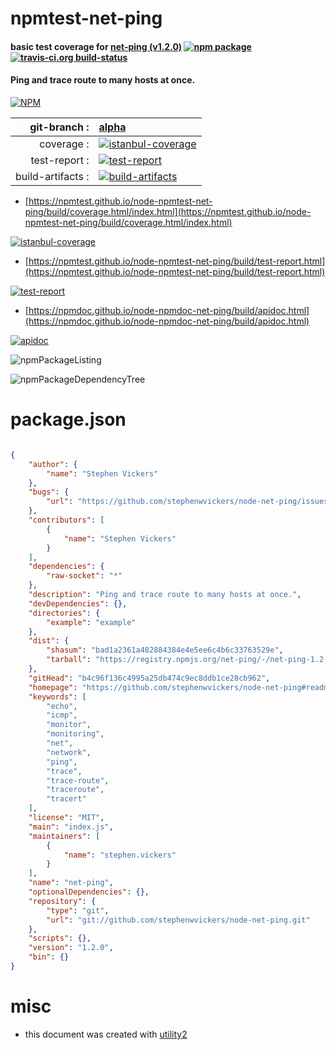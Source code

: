 # npmtest-net-ping

#### basic test coverage for  [net-ping (v1.2.0)](https://github.com/stephenwvickers/node-net-ping#readme)  [![npm package](https://img.shields.io/npm/v/npmtest-net-ping.svg?style=flat-square)](https://www.npmjs.org/package/npmtest-net-ping) [![travis-ci.org build-status](https://api.travis-ci.org/npmtest/node-npmtest-net-ping.svg)](https://travis-ci.org/npmtest/node-npmtest-net-ping)

#### Ping and trace route to many hosts at once.

[![NPM](https://nodei.co/npm/net-ping.png?downloads=true&downloadRank=true&stars=true)](https://www.npmjs.com/package/net-ping)

| git-branch : | [alpha](https://github.com/npmtest/node-npmtest-net-ping/tree/alpha)|
|--:|:--|
| coverage : | [![istanbul-coverage](https://npmtest.github.io/node-npmtest-net-ping/build/coverage.badge.svg)](https://npmtest.github.io/node-npmtest-net-ping/build/coverage.html/index.html)|
| test-report : | [![test-report](https://npmtest.github.io/node-npmtest-net-ping/build/test-report.badge.svg)](https://npmtest.github.io/node-npmtest-net-ping/build/test-report.html)|
| build-artifacts : | [![build-artifacts](https://npmtest.github.io/node-npmtest-net-ping/glyphicons_144_folder_open.png)](https://github.com/npmtest/node-npmtest-net-ping/tree/gh-pages/build)|

- [https://npmtest.github.io/node-npmtest-net-ping/build/coverage.html/index.html](https://npmtest.github.io/node-npmtest-net-ping/build/coverage.html/index.html)

[![istanbul-coverage](https://npmtest.github.io/node-npmtest-net-ping/build/screenCapture.buildCi.browser.%252Ftmp%252Fbuild%252Fcoverage.lib.html.png)](https://npmtest.github.io/node-npmtest-net-ping/build/coverage.html/index.html)

- [https://npmtest.github.io/node-npmtest-net-ping/build/test-report.html](https://npmtest.github.io/node-npmtest-net-ping/build/test-report.html)

[![test-report](https://npmtest.github.io/node-npmtest-net-ping/build/screenCapture.buildCi.browser.%252Ftmp%252Fbuild%252Ftest-report.html.png)](https://npmtest.github.io/node-npmtest-net-ping/build/test-report.html)

- [https://npmdoc.github.io/node-npmdoc-net-ping/build/apidoc.html](https://npmdoc.github.io/node-npmdoc-net-ping/build/apidoc.html)

[![apidoc](https://npmdoc.github.io/node-npmdoc-net-ping/build/screenCapture.buildCi.browser.%252Ftmp%252Fbuild%252Fapidoc.html.png)](https://npmdoc.github.io/node-npmdoc-net-ping/build/apidoc.html)

![npmPackageListing](https://npmtest.github.io/node-npmtest-net-ping/build/screenCapture.npmPackageListing.svg)

![npmPackageDependencyTree](https://npmtest.github.io/node-npmtest-net-ping/build/screenCapture.npmPackageDependencyTree.svg)



# package.json

```json

{
    "author": {
        "name": "Stephen Vickers"
    },
    "bugs": {
        "url": "https://github.com/stephenwvickers/node-net-ping/issues"
    },
    "contributors": [
        {
            "name": "Stephen Vickers"
        }
    ],
    "dependencies": {
        "raw-socket": "*"
    },
    "description": "Ping and trace route to many hosts at once.",
    "devDependencies": {},
    "directories": {
        "example": "example"
    },
    "dist": {
        "shasum": "bad1a2361a482884384e4e5ee6c4b6c33763529e",
        "tarball": "https://registry.npmjs.org/net-ping/-/net-ping-1.2.0.tgz"
    },
    "gitHead": "b4c96f136c4995a25db474c9ec8ddb1ce28cb962",
    "homepage": "https://github.com/stephenwvickers/node-net-ping#readme",
    "keywords": [
        "echo",
        "icmp",
        "monitor",
        "monitoring",
        "net",
        "network",
        "ping",
        "trace",
        "trace-route",
        "traceroute",
        "tracert"
    ],
    "license": "MIT",
    "main": "index.js",
    "maintainers": [
        {
            "name": "stephen.vickers"
        }
    ],
    "name": "net-ping",
    "optionalDependencies": {},
    "repository": {
        "type": "git",
        "url": "git://github.com/stephenwvickers/node-net-ping.git"
    },
    "scripts": {},
    "version": "1.2.0",
    "bin": {}
}
```



# misc
- this document was created with [utility2](https://github.com/kaizhu256/node-utility2)
